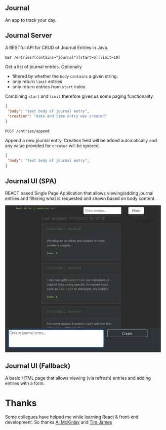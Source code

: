 ## Journal

An app to track your day.

## Journal Server

A RESTful API for CRUD of Journal Entries in Java.

`GET /entries?[contains="journal"][start=0][limit=10]`

Get a list of journal entries. Optionally 
 - filtered by whether the `body` `contains` a given string.
 - only return `limit` entries
 - only return entries from `start` index

Combining `start` and `limit` therefore gives us some paging functionality.

```json
{
 "body": "text body of journal entry",
 "creation": "date and time entry was created"
}
```

`POST /entries/append`

Append a new journal entry.  Creation field will be added automatically and any value provided for `created` will be ignored.

```json
{
 "body": "text body of journal entry",
}
```

## Journal UI (SPA)

REACT based Single Page Application that allows viewing/adding journal entries and filtering what is requested and shown based on body content.

![Current SPA UI](https://github.com/rossdrew/journal/blob/main/Journal%20v1.1.png)

## Journal UI (Fallback)

A basic HTML page that allows viewing (via refresh) entries and adding entries with a form.

# Thanks

Some collegues have helped me while learning React & front-end development.  So thanks [Al McKinlay](https://github.com/McInkay) and [Tim James](https://stackoverflow.com/users/177988/tim-b-james?tab=profile) 
